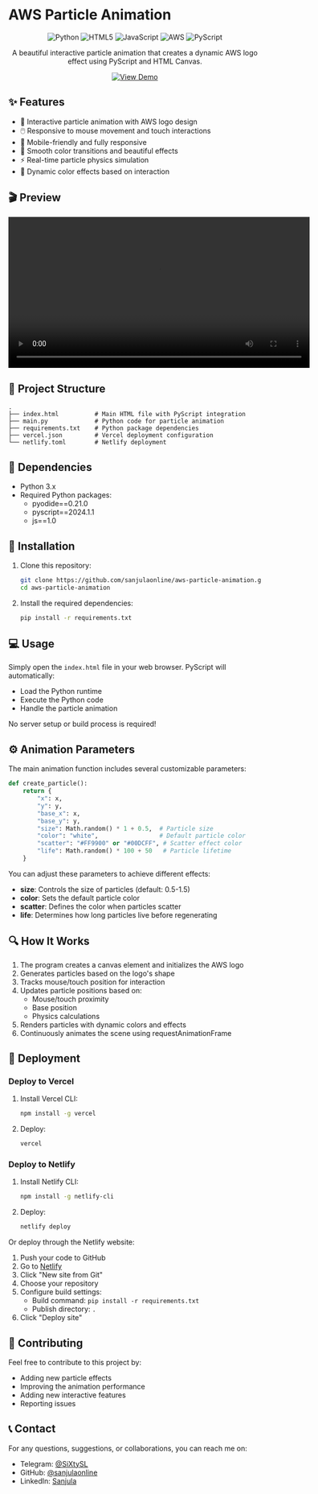 # AWS Particle Animation

<div align="center">
  <img src="https://img.shields.io/badge/Python-3776AB?style=for-the-badge&logo=python&logoColor=white" alt="Python" />
  <img src="https://img.shields.io/badge/HTML5-E34F26?style=for-the-badge&logo=html5&logoColor=white" alt="HTML5" />
  <img src="https://img.shields.io/badge/JavaScript-F7DF1E?style=for-the-badge&logo=javascript&logoColor=black" alt="JavaScript" />
  <img src="https://img.shields.io/badge/AWS-232F3E?style=for-the-badge&logo=amazon-aws&logoColor=white" alt="AWS" />
  <img src="https://img.shields.io/badge/PyScript-3776AB?style=for-the-badge&logo=python&logoColor=white" alt="PyScript" />
</div>

<div align="center">
  <p>A beautiful interactive particle animation that creates a dynamic AWS logo effect using PyScript and HTML Canvas.</p>
  
  <a href="sample.mp4">
    <img src="https://img.shields.io/badge/View_Demo-4285F4?style=for-the-badge&logo=google-chrome&logoColor=white" alt="View Demo" />
  </a>
</div>

## ✨ Features

- 🔄 Interactive particle animation with AWS logo design
- 🖱️ Responsive to mouse movement and touch interactions
- 📱 Mobile-friendly and fully responsive
- 🎨 Smooth color transitions and beautiful effects
- ⚡ Real-time particle physics simulation
- 🌈 Dynamic color effects based on interaction

## 🎬 Preview

<div align="center">
  <video width="600" controls>
    <source src="sample.mp4" type="video/mp4">
    Your browser does not support the video tag.
  </video>
</div>

## 🧩 Project Structure

```
.
├── index.html          # Main HTML file with PyScript integration
├── main.py             # Python code for particle animation
├── requirements.txt    # Python package dependencies
├── vercel.json         # Vercel deployment configuration
└── netlify.toml        # Netlify deployment 
```

## 🔧 Dependencies

- Python 3.x
- Required Python packages:
  - pyodide==0.21.0
  - pyscript==2024.1.1
  - js==1.0

## 🚀 Installation

1. Clone this repository:
   ```bash
   git clone https://github.com/sanjulaonline/aws-particle-animation.git
   cd aws-particle-animation
   ```

2. Install the required dependencies:
   ```bash
   pip install -r requirements.txt
   ```

## 💻 Usage

Simply open the `index.html` file in your web browser. PyScript will automatically:
- Load the Python runtime
- Execute the Python code
- Handle the particle animation

No server setup or build process is required!

## ⚙️ Animation Parameters

The main animation function includes several customizable parameters:

```python
def create_particle():
    return {
        "x": x,
        "y": y,
        "base_x": x,
        "base_y": y,
        "size": Math.random() * 1 + 0.5,  # Particle size
        "color": "white",                 # Default particle color
        "scatter": "#FF9900" or "#00DCFF", # Scatter effect color
        "life": Math.random() * 100 + 50   # Particle lifetime
    }
```

You can adjust these parameters to achieve different effects:
- **size**: Controls the size of particles (default: 0.5-1.5)
- **color**: Sets the default particle color
- **scatter**: Defines the color when particles scatter
- **life**: Determines how long particles live before regenerating

## 🔍 How It Works

1. The program creates a canvas element and initializes the AWS logo
2. Generates particles based on the logo's shape
3. Tracks mouse/touch position for interaction
4. Updates particle positions based on:
   - Mouse/touch proximity
   - Base position
   - Physics calculations
5. Renders particles with dynamic colors and effects
6. Continuously animates the scene using requestAnimationFrame

## 🚀 Deployment

### Deploy to Vercel

1. Install Vercel CLI:
   ```bash
   npm install -g vercel
   ```

2. Deploy:
   ```bash
   vercel
   ```

### Deploy to Netlify

1. Install Netlify CLI:
   ```bash
   npm install -g netlify-cli
   ```

2. Deploy:
   ```bash
   netlify deploy
   ```

Or deploy through the Netlify website:
1. Push your code to GitHub
2. Go to [Netlify](https://app.netlify.com)
3. Click "New site from Git"
4. Choose your repository
5. Configure build settings:
   - Build command: `pip install -r requirements.txt`
   - Publish directory: `.`
6. Click "Deploy site"

## 🤝 Contributing

Feel free to contribute to this project by:
- Adding new particle effects
- Improving the animation performance
- Adding new interactive features
- Reporting issues

## 📞 Contact

For any questions, suggestions, or collaborations, you can reach me on:
- Telegram: [@SiXtySL](https://t.me/SiXtySL)
- GitHub: [@sanjulaonline](https://github.com/sanjulaonline)
- LinkedIn: [Sanjula](https://www.linkedin.com/in/sanjulaherath)
